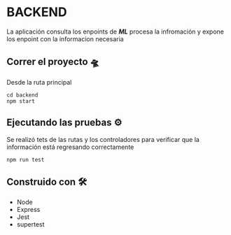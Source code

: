 # BACKEND 

La aplicación consulta los enpoints de ***ML*** procesa la infromación y expone los enpoint con la informacion necesaria 


## Correr el proyecto 🛸 

Desde la ruta principal

```
cd backend
npm start
```
## Ejecutando las pruebas ⚙️

Se realizó tets de las rutas y los controladores para verificar que la información está regresando correctamente

```
npm run test
```

## Construido con 🛠️

- Node
- Express
- Jest
- supertest

